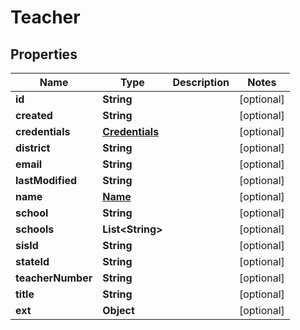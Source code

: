 # Teacher

## Properties
Name | Type | Description | Notes
------------ | ------------- | ------------- | -------------
**id** | **String** |  |  [optional]
**created** | **String** |  |  [optional]
**credentials** | [**Credentials**](Credentials.md) |  |  [optional]
**district** | **String** |  |  [optional]
**email** | **String** |  |  [optional]
**lastModified** | **String** |  |  [optional]
**name** | [**Name**](Name.md) |  |  [optional]
**school** | **String** |  |  [optional]
**schools** | **List&lt;String&gt;** |  |  [optional]
**sisId** | **String** |  |  [optional]
**stateId** | **String** |  |  [optional]
**teacherNumber** | **String** |  |  [optional]
**title** | **String** |  |  [optional]
**ext** | **Object** |  |  [optional]
